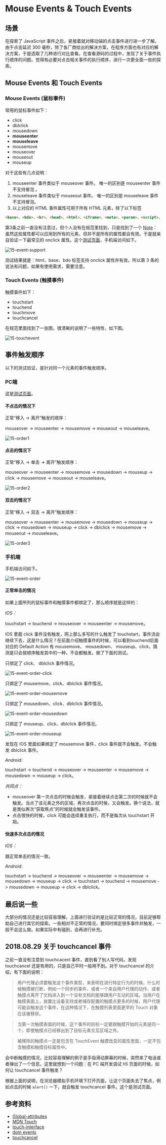 # Mouse Events & Touch Events
## 场景
在探索了 JavaScript 事件之后，紧接着就对移动端的点击事件进行进一步了解。由于点击延迟 300 毫秒，除了各厂商给出的解决方案，在程序方面也有对应的解决方案，于是选取了几种进行对比查看。在查看源码的过程中，发现了关于事件执行顺序的问题。觉得有必要对点击相关事件的执行顺序，进行一次更全面一些的探索。

## Mouse Events 和 Touch Events
### Mouse Events (鼠标事件)
常用的鼠标事件如下：
- click
- dblclick
- mousedown
- **mouseenter**
- **mouseleave**
- mousemove
- mouseover
- mouseout
- mouseup

对于这些有几点说明：
1. mouseenter 事件类似于 mouseover 事件。 唯一的区别是 mouseenter 事件不支持冒泡 。
2. mouseleave 事件类似于 mouseout 事件。 唯一的区别是 mouseleave 事件不支持冒泡。
3. 以上对应的 HTML 事件属性可用于所有 HTML 元素，除了以下标签
```html
<base>、<bdo>、<br>、<head>、<html>、<iframe>、<meta>、<param>、<script>、<style>、<title>
```

第3条之前一直没有注意过，但个人没有在规范里找到，只是找到了一个 [Note](https://www.w3.org/TR/2017/REC-html52-20171214/dom.html#global-attributes)：虽然这些属性都可以应用到所有的元素，但并不是所有的属性都会有效。于是就亲自验证一下最常见的 onclick 属性。这个[测试页面](https://xxholic.github.io/lab/lab-js/15/html-event-support.html)，手机端访问如下。

![15-event-support](./images/15/15-event-support.png)

测试结果就是：html、base、bdo 标签支持 onclick 属性并有效。所以第 3 条的说法有问题，如果有使用需求，需要注意。

### Touch Events (触摸事件)
触摸事件如下：
- touchstart
- touchend
- touchmove
- touchcancel

在规范里面找到了一张图，很清晰的说明了一些特性，如下图。

![15-touchevent](./images/15/15-touchevent.png)

## 事件触发顺序
以下的测试验证，是针对同一个元素的事件触发顺序。
### PC端
这是[测试页面](https://xxholic.github.io/lab/lab-js/15/event-order.html)。
#### 不点击的情况下
正常“移入 -> 离开”触发的顺序：

mouseover -> mouseenter -> mousemove -> mouseout -> mouseleave。

![15-order1](./images/15/15-order1.png)

#### 点击的情况下
正常“移入 -> 单击 -> 离开”触发顺序：

mouseover -> mouseenter -> mousemove -> mousedown -> mouseup -> click -> mousemove -> mouseout -> mouseleave。

![15-order2](./images/15/15-order2.png)

#### 双击的情况下
正常“移入 -> 双击 -> 离开”触发顺序：

mouseover -> mouseenter -> mousemove -> mousedown -> mouseup -> click -> mousedown -> mouseup -> click -> dblclick -> mousemove -> mouseout -> mouseleave。

![15-order3](./images/15/15-order3.png)

### 手机端
手机端访问如下。

![15-event-order](./images/15/15-event-order.png)
#### 正常单击的情况
如果上面所列的鼠标事件和触摸事件都绑定了，那么顺序就是这样的：

*IOS：*

touchstart -> touchend -> mouseover -> mouseenter -> mousemove。

IOS 里面 click 事件没有触发，网上那么多写的什么触发了 touchstart，事件流会继续下去，这是什么情况？在前面介绍触摸事件的时候，可以看到touchend后面对应的 Default Action 有 mousemove、 mousedown、 mouseup、click，猜测是只会按顺序触发其中的一种，不会都触发。做了下面的测试。

只绑定了 click、 dblclick 事件情况。

![15-event-order-click](./images/15/15-event-order-click.png)

只绑定了 mousemove、click、dblclick 事件情况。

![15-event-order-mousemove](./images/15/15-event-order-mousemove.png)

只绑定了 mousedown、click、dblclick 事件情况。

![15-event-order-mousedown](./images/15/15-event-order-mousedown.png)

只绑定了 mouseup、click、dblclick 事件情况。

![15-event-order-mouseup](./images/15/15-event-order-mouseup.png)

发现在 IOS 里面如果绑定了 mousemove 事件，click 事件就不会触发。不会触发 dblclick 事件。

*Android:*

touchstart -> touchend -> mouseover -> mouseenter -> mousemove -> mousedown -> mouseup -> click。

*共同点：*
- mouseover 第一次点击的时候会触发，紧接着继续点击第二次的时候就不会触发。当点了该元素之外的区域，再次点击的时候，又会触发。换个说法，就是类似再次“获取焦点”的时候就会触发该事件。
- 点击很快的时候，click 可能会连续重复执行，而不是每次从 touchstart 开始。

#### 快速多次点击的情况
*IOS：*

跟正常单击的情况一致。

*Android:*

touchstart -> touchend -> mouseover -> mouseenter -> mousemove -> mousedown -> mouseup -> click -> touchstart -> touchend ->  mousemove -> mousedown -> mouseup -> click -> dblclick。

## 最后说一些
大部分的情况还是比较容易理解。上面进行验证的是比较正常的情况，目前足够帮助自己进行其它的探索。一些相对不正常的情况，要同时绑定很多事件并触发，一般不会这么做。如果实际中有碰到，会再进行补充。

## 2018.08.29 关于 touchcancel 事件
之前一直没有注意到 touchcacenl 事件，直到看了别人写代码，发现 touchcancel 还是有用的，只是自己平时一般用不到。对于 touchcancel 的介绍，有下面的说明：
> 用户代理必须要触发这个事件类型，来表明在进行特定行为的时候，什么时候触摸被打断，例如一个同步的事件、或者一个来自用户代理的动作、或者触摸点离开了文档进入到一个没有文档的能够跟用户互动的区域。当用户在触摸表面上，放置比设备支持或者储存配置的触摸点更多的时候，用户代理可能会触发这个事件，在这种情况下，在触摸列表里面更早的 Touch 对象应该被移除。

> 当第一次触摸表面的时候，这个事件的目标一定要跟触摸开始的元素是同一个，即使触摸点已经移出到了目标元素交互区域之外。


> 被移除的触摸点一定是包含在 TouchEvent 触摸改变的属性里面，一定不包含触摸和触摸目标属性中。

会中断触摸的情况，比较容易理解的例子是手指滑动屏幕的时候，突然来了电话或者弹出了一个信息。这里就想到一个问题：在 PC 端开发调试 h5 页面的时候，如何让 touchcancel 事件触发？

根据上面的说明，在浏览器模拟手机环境下打开页面，让这个页面失去了焦点，例如点击的时候 `alert()` 一下，就会触发 touchcancel 事件。这个是测试页面。


## 参考资料
- [Global-attributes](https://www.w3.org/TR/2017/REC-html52-20171214/dom.html#global-attributes)
- [MDN Touch](https://developer.mozilla.org/en-US/docs/Web/API/Touch)
- [touch-interface](https://www.w3.org/TR/touch-events/#touch-interface)
- [dom events](https://dom.spec.whatwg.org/#introduction-to-dom-events)
- [touchcancel](https://www.w3.org/TR/touch-events/#dfn-touchcancel)